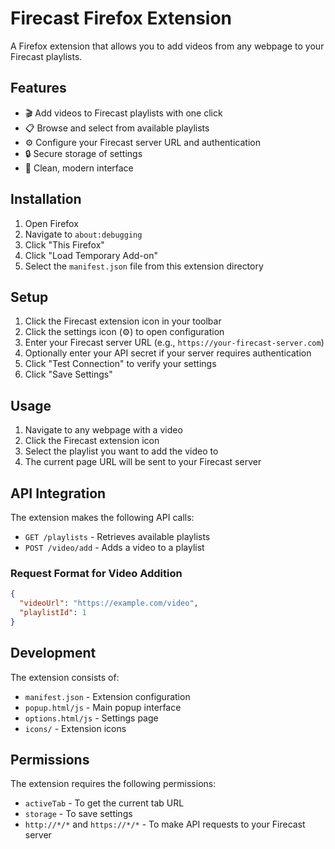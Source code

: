# Firecast Firefox Extension

A Firefox extension that allows you to add videos from any webpage to your Firecast playlists.

## Features

- 🎬 Add videos to Firecast playlists with one click
- 📋 Browse and select from available playlists
- ⚙️ Configure your Firecast server URL and authentication
- 🔒 Secure storage of settings
- 🎨 Clean, modern interface

## Installation

1. Open Firefox
2. Navigate to `about:debugging`
3. Click "This Firefox"
4. Click "Load Temporary Add-on"
5. Select the `manifest.json` file from this extension directory

## Setup

1. Click the Firecast extension icon in your toolbar
2. Click the settings icon (⚙️) to open configuration
3. Enter your Firecast server URL (e.g., `https://your-firecast-server.com`)
4. Optionally enter your API secret if your server requires authentication
5. Click "Test Connection" to verify your settings
6. Click "Save Settings"

## Usage

1. Navigate to any webpage with a video
2. Click the Firecast extension icon
3. Select the playlist you want to add the video to
4. The current page URL will be sent to your Firecast server

## API Integration

The extension makes the following API calls:

- `GET /playlists` - Retrieves available playlists
- `POST /video/add` - Adds a video to a playlist

### Request Format for Video Addition

```json
{
  "videoUrl": "https://example.com/video",
  "playlistId": 1
}
```

## Development

The extension consists of:

- `manifest.json` - Extension configuration
- `popup.html/js` - Main popup interface
- `options.html/js` - Settings page
- `icons/` - Extension icons

## Permissions

The extension requires the following permissions:

- `activeTab` - To get the current tab URL
- `storage` - To save settings
- `http://*/*` and `https://*/*` - To make API requests to your Firecast server

